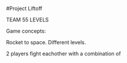 #Project Liftoff

TEAM 55 LEVELS

Game concepts:

Rocket to space. Different levels. 

2 players fight eachother with a combination of 